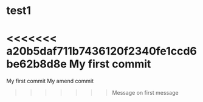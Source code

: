 # test1
<<<<<<< a20b5daf711b7436120f2340fe1ccd6be62b8d8e
My first commit
=======
My first commit
My amend commit
>>>>>>> Message on first message

